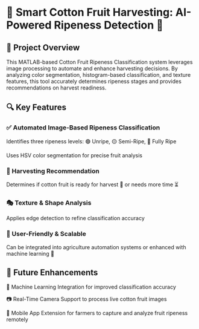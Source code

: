 # 🌿 Smart Cotton Fruit Harvesting: AI-Powered Ripeness Detection 🚜
## 🌱 Project Overview
This MATLAB-based Cotton Fruit Ripeness Classification system leverages image processing to automate and enhance harvesting decisions. By analyzing color segmentation, histogram-based classification, and texture features, this tool accurately determines ripeness stages and provides recommendations on harvest readiness.

## 🔍 Key Features
### ✅ Automated Image-Based Ripeness Classification

Identifies three ripeness levels: 🟢 Unripe, 🟡 Semi-Ripe, 🔴 Fully Ripe

Uses HSV color segmentation for precise fruit analysis

### 🌾 Harvesting Recommendation

Determines if cotton fruit is ready for harvest 🚜 or needs more time ⏳

### 🎭 Texture & Shape Analysis

Applies edge detection to refine classification accuracy

### 🚀 User-Friendly & Scalable

Can be integrated into agriculture automation systems or enhanced with machine learning 🤖

## 🔮 Future Enhancements
🤖 Machine Learning Integration for improved classification accuracy 

📷 Real-Time Camera Support to process live cotton fruit images 

📱 Mobile App Extension for farmers to capture and analyze fruit ripeness remotely
